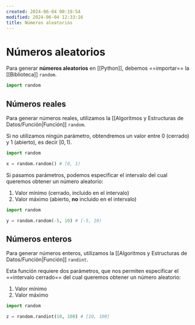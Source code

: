 ```yaml
---
created: 2024-06-04 00:19:54
modified: 2024-06-04 12:33:16
title: Números aleatorios
---
```


# Números aleatorios

Para generar **números aleatorios** en [[Python]], debemos ==importar== la [[Biblioteca]] `random`.

```python
import random
```

## Números reales

Para generar números reales, utilizamos la [[Algoritmos y Estructuras de Datos/Función|Función]] `random`.

Si no utilizamos ningún parámetro, obtendremos un valor entre $0$ (cerrado) y $1$ (abierto), es decir $[0, 1)$.

```python
import random

x = random.random() # [0, 1)
```

Si pasamos parámetros, podemos especificar el intervalo del cual queremos obtener un número aleatorio:

1. Valor mínimo (cerrado, incluido en el intervalo)
2. Valor máximo (abierto, **no** incluido en el intervalo)

```python
import random

y = random.random(-5, 10) # [-5, 10)
```

## Números enteros

Para generar números enteros, utilizamos la [[Algoritmos y Estructuras de Datos/Función|Función]] `randint`.

Esta función requiere dos parámetros, que nos permiten especificar el ==intervalo cerrado== del cual queremos obtener un número aleatorio:

1. Valor mínimo
2. Valor máximo

```python
import random

z = random.randint(10, 100) # [10, 100]
```
